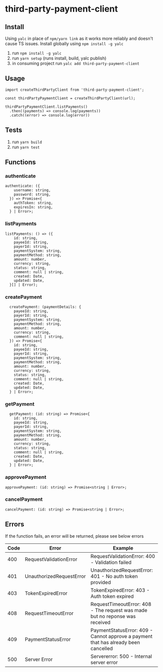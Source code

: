 # third-party-payment-client

## Install
Using `yalc` in place of `npm/yarn link` as it works more reliably and doesn't cause TS issues. Install globally using `npm install -g yalc`
1. run `npm install -g yalc`
2. run `yarn setup` (runs install, build, yalc publish)
3. in consuming project run `yalc add third-party-payment-client`

## Usage
```
import createThirdPartyClient from 'third-party-payment-client';

const thirdPartyPaymentClient = createThirdPartyClient(url);

thirdPartyPaymentClient.listPayments()
  .then((payments) => console.log(payments))
  .catch((error) => console.log(error))
```

## Tests
1. run `yarn build`
2. run `yarn test`

## Functions
### authenticate
```
authenticate: ({
    username: string,
    password: string,
  }) => Promise<{
    authToken: string,
    expiresIn: string,
  } | Error>;
```

### listPayments
```
listPayments: () => ({
    id: string,
    payeeId: string,
    payerId: string,
    paymentSystem: string,
    paymentMethod: string,
    amount: number,
    currency: string,
    status: string,
    comment: null | string,
    created: Date,
    updated: Date,
  }[] | Error);

```

### createPayment
```
  createPayment: (paymentDetails: {
    payeeId: string,
    payerId: string,
    paymentSystem: string,
    paymentMethod: string,
    amount: number,
    currency: string,
    comment: null | string,
  }) => Promise<{
    id: string,
    payeeId: string,
    payerId: string,
    paymentSystem: string,
    paymentMethod: string,
    amount: number,
    currency: string,
    status: string,
    comment: null | string,
    created: Date,
    updated: Date,
  } | Error>;
```

### getPayment
```
  getPayment: (id: string) => Promise<{
    id: string,
    payeeId: string,
    payerId: string,
    paymentSystem: string,
    paymentMethod: string,
    amount: number,
    currency: string,
    status: string,
    comment: null | string,
    created: Date,
    updated: Date,
  } | Error>;
```

### approvePayment
```
approvePayment: (id: string) => Promise<string | Error>;
```

### cancelPayment
```
cancelPayment: (id: string) => Promise<string | Error>;
```

## Errors
If the function fails, an error will be returned, please see below errors

| Code | Error                     | Example                                                                             |
|------|---------------------------|-------------------------------------------------------------------------------------|
| 400  | RequestValidationError    | RequestValidationError: 400 - Validation failed                                     |
| 401  | UnauthorizedRequestError  | UnauthorizedRequestError: 401 - No auth token provided                              |
| 403  | TokenExpiredError         | TokenExpiredError: 403 - Auth token expired                                         |
| 408  | RequestTimeoutError       | RequestTimeoutError: 408 - The request was made but no reponse was received         |
| 409  | PaymentStatusError        | PaymentStatusError: 409 -  Cannot approve a payment that has already been cancelled |
| 500  | Server Error              | Servererror: 500 - Internal server error                                            |

